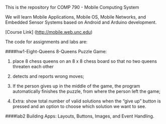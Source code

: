 This is the repository for COMP 790 - Mobile Computing System

We will learn Mobile Applications, Mobile OS, Mobile Networks, and Embedded Sensor Systems based on Android and Arduino development.

[Course Link] (http://mobile.web.unc.edu)

The code for assignments and labs are:

####hw1-Eight-Queens
8-Queens Puzzle Game:

1. place 8 chess queens on an 8 x 8 chess board so that no two queens threaten each other

2. detects and reports wrong moves;

3. If the person gives up in the middle of the game, the program automatically finishes the puzzle, from where the person left the game;

4. Extra: show total number of valid solutions when the “give up” button is pressed and an option to choose which solution we want to see.

####lab2
Building Apps: Layouts, Buttons, Images, and Event Handling.

